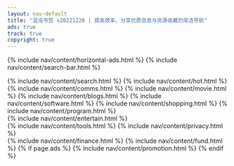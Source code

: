 ```yaml
---
layout: nav-default
title: "混沌书签 v20221228 | 提高效率、分享优质信息与资源收藏的简洁导航"
ads: true
track: true
copyright: true
---
```


{% include nav/content/horizontal-ads.html %}
{% include nav/content/search-bar.html %}
<div class="nav-content">
    {% include nav/content/search.html %}
    {% include nav/content/hot.html %}
    {% include nav/content/comms.html %}
    {% include nav/content/movie.html %}
    {% include nav/content/blogs.html %}
    {% include nav/content/software.html %}
    {% include nav/content/shopping.html %}
    {% include nav/content/program.html %}
</div>
{% include nav/content/entertain.html %}
<div class="nav-content">
    {% include nav/content/tools.html %}
    {% include nav/content/privacy.html %}
</div>
{% include nav/content/finance.html %}
{% include nav/content/fund.html %}
{% if page.ads %}
{% include nav/content/promotion.html %}
{% endif %}



